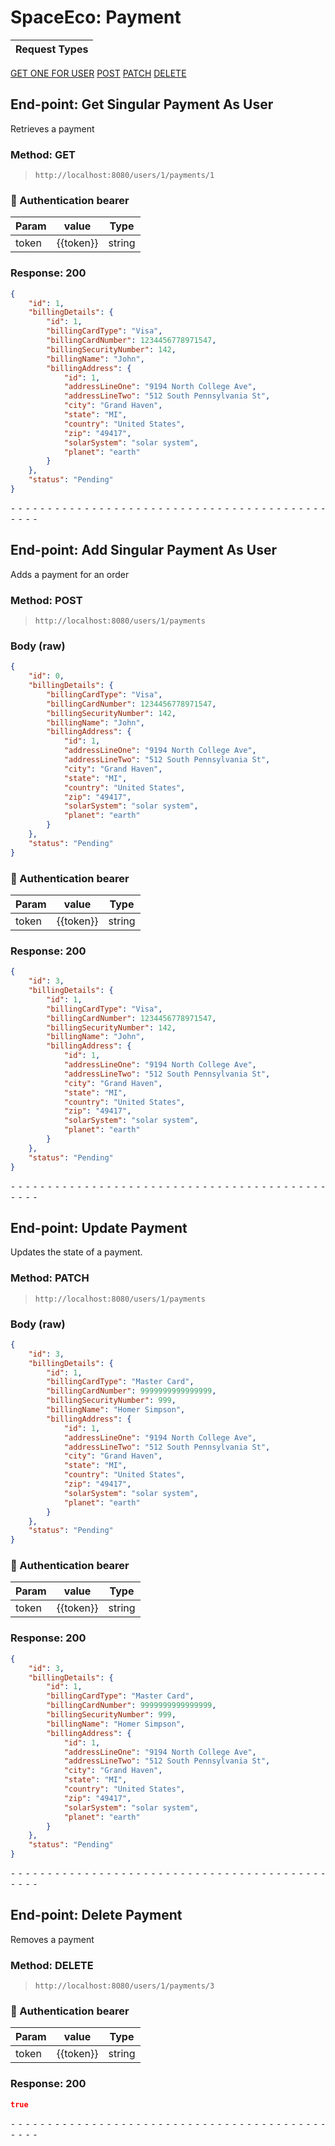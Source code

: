 # SpaceEco: Payment

Request Types |
------------------|
[GET ONE FOR USER](#End-point-Get-Singular-Payment-As-User)
[POST](#End-point-Add--Singular-Payment-As-User)
[PATCH](#End-point-Update-Payment)
[DELETE](#End-point-Delete-Payment)


## End-point: Get Singular Payment As User
Retrieves a payment

### Method: GET
>```
>http://localhost:8080/users/1/payments/1
>```
### 🔑 Authentication bearer

|Param|value|Type|
|---|---|---|
|token|{{token}}|string|


### Response: 200
```json
{
    "id": 1,
    "billingDetails": {
        "id": 1,
        "billingCardType": "Visa",
        "billingCardNumber": 1234456778971547,
        "billingSecurityNumber": 142,
        "billingName": "John",
        "billingAddress": {
            "id": 1,
            "addressLineOne": "9194 North College Ave",
            "addressLineTwo": "512 South Pennsylvania St",
            "city": "Grand Haven",
            "state": "MI",
            "country": "United States",
            "zip": "49417",
            "solarSystem": "solar system",
            "planet": "earth"
        }
    },
    "status": "Pending"
}
```


⁃ ⁃ ⁃ ⁃ ⁃ ⁃ ⁃ ⁃ ⁃ ⁃ ⁃ ⁃ ⁃ ⁃ ⁃ ⁃ ⁃ ⁃ ⁃ ⁃ ⁃ ⁃ ⁃ ⁃ ⁃ ⁃ ⁃ ⁃ ⁃ ⁃ ⁃ ⁃ ⁃ ⁃ ⁃ ⁃ ⁃ ⁃ ⁃ ⁃ ⁃ ⁃ ⁃ ⁃ ⁃ ⁃ ⁃

## End-point: Add Singular Payment As User
Adds a payment for an order

### Method: POST
>```
>http://localhost:8080/users/1/payments
>```
### Body (**raw**)

```json
{
    "id": 0,
    "billingDetails": {
        "billingCardType": "Visa",
        "billingCardNumber": 1234456778971547,
        "billingSecurityNumber": 142,
        "billingName": "John",
        "billingAddress": {
            "id": 1,
            "addressLineOne": "9194 North College Ave",
            "addressLineTwo": "512 South Pennsylvania St",
            "city": "Grand Haven",
            "state": "MI",
            "country": "United States",
            "zip": "49417",
            "solarSystem": "solar system",
            "planet": "earth"
        }
    },
    "status": "Pending"
}
```

### 🔑 Authentication bearer

|Param|value|Type|
|---|---|---|
|token|{{token}}|string|


### Response: 200
```json
{
    "id": 3,
    "billingDetails": {
        "id": 1,
        "billingCardType": "Visa",
        "billingCardNumber": 1234456778971547,
        "billingSecurityNumber": 142,
        "billingName": "John",
        "billingAddress": {
            "id": 1,
            "addressLineOne": "9194 North College Ave",
            "addressLineTwo": "512 South Pennsylvania St",
            "city": "Grand Haven",
            "state": "MI",
            "country": "United States",
            "zip": "49417",
            "solarSystem": "solar system",
            "planet": "earth"
        }
    },
    "status": "Pending"
}
```


⁃ ⁃ ⁃ ⁃ ⁃ ⁃ ⁃ ⁃ ⁃ ⁃ ⁃ ⁃ ⁃ ⁃ ⁃ ⁃ ⁃ ⁃ ⁃ ⁃ ⁃ ⁃ ⁃ ⁃ ⁃ ⁃ ⁃ ⁃ ⁃ ⁃ ⁃ ⁃ ⁃ ⁃ ⁃ ⁃ ⁃ ⁃ ⁃ ⁃ ⁃ ⁃ ⁃ ⁃ ⁃ ⁃ ⁃

## End-point: Update Payment
Updates the state of a payment.

### Method: PATCH
>```
>http://localhost:8080/users/1/payments
>```
### Body (**raw**)

```json
{
    "id": 3,
    "billingDetails": {
        "id": 1,
        "billingCardType": "Master Card",
        "billingCardNumber": 9999999999999999,
        "billingSecurityNumber": 999,
        "billingName": "Homer Simpson",
        "billingAddress": {
            "id": 1,
            "addressLineOne": "9194 North College Ave",
            "addressLineTwo": "512 South Pennsylvania St",
            "city": "Grand Haven",
            "state": "MI",
            "country": "United States",
            "zip": "49417",
            "solarSystem": "solar system",
            "planet": "earth"
        }
    },
    "status": "Pending"
}
```

### 🔑 Authentication bearer

|Param|value|Type|
|---|---|---|
|token|{{token}}|string|


### Response: 200
```json
{
    "id": 3,
    "billingDetails": {
        "id": 1,
        "billingCardType": "Master Card",
        "billingCardNumber": 9999999999999999,
        "billingSecurityNumber": 999,
        "billingName": "Homer Simpson",
        "billingAddress": {
            "id": 1,
            "addressLineOne": "9194 North College Ave",
            "addressLineTwo": "512 South Pennsylvania St",
            "city": "Grand Haven",
            "state": "MI",
            "country": "United States",
            "zip": "49417",
            "solarSystem": "solar system",
            "planet": "earth"
        }
    },
    "status": "Pending"
}
```


⁃ ⁃ ⁃ ⁃ ⁃ ⁃ ⁃ ⁃ ⁃ ⁃ ⁃ ⁃ ⁃ ⁃ ⁃ ⁃ ⁃ ⁃ ⁃ ⁃ ⁃ ⁃ ⁃ ⁃ ⁃ ⁃ ⁃ ⁃ ⁃ ⁃ ⁃ ⁃ ⁃ ⁃ ⁃ ⁃ ⁃ ⁃ ⁃ ⁃ ⁃ ⁃ ⁃ ⁃ ⁃ ⁃ ⁃

## End-point: Delete Payment
Removes a payment

### Method: DELETE
>```
>http://localhost:8080/users/1/payments/3
>```
### 🔑 Authentication bearer

|Param|value|Type|
|---|---|---|
|token|{{token}}|string|


### Response: 200
```json
true
```


⁃ ⁃ ⁃ ⁃ ⁃ ⁃ ⁃ ⁃ ⁃ ⁃ ⁃ ⁃ ⁃ ⁃ ⁃ ⁃ ⁃ ⁃ ⁃ ⁃ ⁃ ⁃ ⁃ ⁃ ⁃ ⁃ ⁃ ⁃ ⁃ ⁃ ⁃ ⁃ ⁃ ⁃ ⁃ ⁃ ⁃ ⁃ ⁃ ⁃ ⁃ ⁃ ⁃ ⁃ ⁃ ⁃ ⁃

